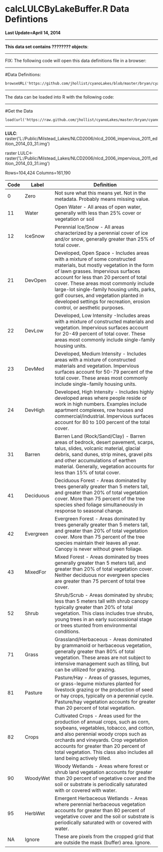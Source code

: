 calcLULCByLakeBuffer.R Data Defintions
========================================================
**Last Update=April 14, 2014**
***************
**This data set contains ???????? objects**:

************
FIX:   The following code will open this data definitions file in a browser:
************
  #Data Definitions:
  
    browseURL('https://github.com/jhollist/cyanoLakes/blob/master/bryan/cyanoBioVolData.md')
************
The data can be loaded into R with the following code:
************
  #Get the Data
  
    load(url('https://raw.github.com/jhollist/cyanoLakes/master/bryan/cyanoBioVolData.rda'))
************
**LULC**: raster('L:/Public/Milstead_Lakes/NLCD2006/nlcd_2006_impervious_2011_edition_2014_03_31.img')

raster LULC<-raster('L:/Public/Milstead_Lakes/NLCD2006/nlcd_2006_impervious_2011_edition_2014_03_31.img')

Rows=104,424 Columns=161,190

**Code**  |**Label**  | **Definition**
------------- | ------------- | ------------- 
0|Zero|Not sure what this means yet.  Not in the metadata.  Probably means missing value.
11|Water|Open Water - All areas of open water, generally with less than 25% cover or vegetation or soil
12|IceSnow|Perennial Ice/Snow - All areas characterized by a perennial cover of ice and/or snow, generally greater than 25% of total cover.
21|DevOpen|Developed, Open Space - Includes areas with a mixture of some constructed materials, but mostly vegetation in the form of lawn grasses.  Impervious surfaces account for less than 20 percent of total cover.  These areas most commonly include large-lot single-family housing units, parks, golf courses, and vegetation planted in developed settings for recreation, erosion control, or aesthetic purposes.
22|DevLow|Developed, Low Intensity -Includes areas with a mixture of constructed materials and vegetation.  Impervious surfaces account for 20-49 percent of total cover.  These areas most commonly include single-family housing units.
23|DevMed|Developed, Medium Intensity - Includes areas with a mixture of constructed materials and vegetation. Impervious surfaces account for 50-79 percent of the total cover.  These areas most commonly include single-family housing units.
24|DevHigh|Developed, High Intensity - Includes highly developed areas where people reside or work in high numbers. Examples include apartment complexes, row houses and commercial/industrial.  Impervious surfaces account for 80 to 100 percent of the total cover.
31|Barren|Barren Land (Rock/Sand/Clay) - Barren areas of bedrock, desert pavement, scarps, talus, slides, volcanic material, glacial debris, sand dunes, strip mines, gravel pits and other accumulations of earthen material. Generally, vegetation accounts for less than 15% of total cover.
41|Deciduous|Deciduous Forest - Areas dominated by trees generally greater than 5 meters tall, and greater than 20% of total vegetation cover. More than 75 percent of the tree species shed foliage simultaneously in response to seasonal change.
42|Evergreen|Evergreen Forest - Areas dominated by trees generally greater than 5 meters tall, and greater than 20% of total vegetation cover. More than 75 percent of the tree species maintain their leaves all year. Canopy is never without green foliage.
43|MixedFor|Mixed Forest - Areas dominated by trees generally greater than 5 meters tall, and greater than 20% of total vegetation cover. Neither deciduous nor evergreen species are greater than 75 percent of total tree cover.
52|Shrub|Shrub/Scrub - Areas dominated by shrubs; less than 5 meters tall with shrub canopy typically greater than 20% of total vegetation. This class includes true shrubs, young trees in an early successional stage or trees stunted from environmental conditions.
71|Grass|Grassland/Herbaceous - Areas dominated by grammanoid or herbaceous vegetation, generally greater than 80% of total vegetation.  These areas are not subject to intensive management such as tilling, but can be utilized for grazing.
81|Pasture|Pasture/Hay - Areas of grasses, legumes, or grass-legume mixtures planted for livestock grazing or the production of seed or hay crops, typically on a perennial cycle. Pasture/hay vegetation accounts for greater than 20 percent of total vegetation.
82|Crops|Cultivated Crops - Areas used for the production of annual crops, such as corn, soybeans, vegetables, tobacco, and cotton, and also perennial woody crops such as orchards and vineyards. Crop vegetation accounts for greater than 20 percent of total vegetation. This class also includes all land being actively tilled.
90|WoodyWet|Woody Wetlands - Areas where forest or shrub land vegetation accounts for greater than 20 percent of vegetative cover and the soil or substrate is periodically saturated with or covered with water.
95|HerbWet|Emergent Herbaceous Wetlands - Areas where perennial herbaceous vegetation accounts for greater than 80 percent of vegetative cover and the soil or substrate is periodically saturated with or covered with water.
NA|Ignore|These are pixels from the cropped grid that are outside the mask (buffer) area.  Ignore.

